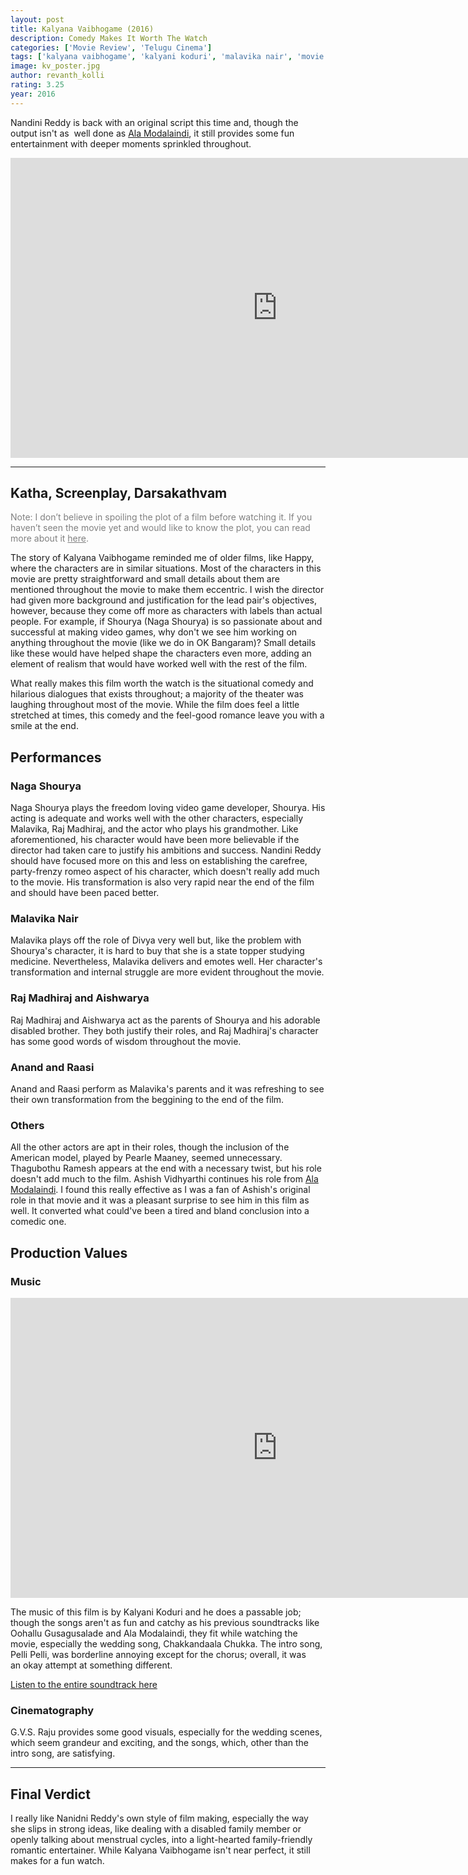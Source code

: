 ```yaml
---
layout: post
title: Kalyana Vaibhogame (2016)
description: Comedy Makes It Worth The Watch
categories: ['Movie Review', 'Telugu Cinema']
tags: ['kalyana vaibhogame', 'kalyani koduri', 'malavika nair', 'movie review', 'naga shourya', 'nandini reddy', 'telugu movie']
image: kv_poster.jpg
author: revanth_kolli
rating: 3.25
year: 2016
---
```


Nandini Reddy is back with an original script this time and, though the output isn't as  well done as <a href="http://manasulomaatalu.com/2016/03/07/top-10-modern-telugu-romantic-comedies-from-the-past-decade/">Ala Modalaindi</a>, it still provides some fun entertainment with deeper moments sprinkled throughout.

<iframe width="853" height="480" src="https://www.youtube.com/embed/1kgRSKcHzHM" frameborder="0" allowfullscreen></iframe>

<hr />

<h2><span class="review_header">Katha, Screenplay, Darsakathvam</span></h2>
<span style="color:#808080;">Note: I don’t believe in spoiling the plot of a film before watching it. If you haven’t seen the movie yet and would like to know the plot, you can read more about it <a style="color:#808080;" href="https://en.wikipedia.org/wiki/Kalyana_Vaibhogame#Plot" target="_blank">here</a>.</span>

The story of Kalyana Vaibhogame reminded me of older films, like Happy, where the characters are in similar situations. Most of the characters in this movie are pretty straightforward and small details about them are mentioned throughout the movie to make them eccentric. I wish the director had given more background and justification for the lead pair's objectives, however, because they come off more as characters with labels than actual people. For example, if Shourya (Naga Shourya) is so passionate about and successful at making video games, why don't we see him working on anything throughout the movie (like we do in OK Bangaram)? Small details like these would have helped shape the characters even more, adding an element of realism that would have worked well with the rest of the film.

What really makes this film worth the watch is the situational comedy and hilarious dialogues that exists throughout; a majority of the theater was laughing throughout most of the movie. While the film does feel a little stretched at times, this comedy and the feel-good romance leave you with a smile at the end.
<h2 class="review_header">Performances</h2>
<h3>Naga Shourya</h3>
Naga Shourya plays the freedom loving video game developer, Shourya. His acting is adequate and works well with the other characters, especially Malavika, Raj Madhiraj, and the actor who plays his grandmother. Like aforementioned, his character would have been more believable if the director had taken care to justify his ambitions and success. Nandini Reddy should have focused more on this and less on establishing the carefree, party-frenzy romeo aspect of his character, which doesn't really add much to the movie. His transformation is also very rapid near the end of the film and should have been paced better.
<h3>Malavika Nair</h3>
Malavika plays off the role of Divya very well but, like the problem with Shourya's character, it is hard to buy that she is a state topper studying medicine. Nevertheless, Malavika delivers and emotes well. Her character's transformation and internal struggle are more evident throughout the movie.
<h3>Raj Madhiraj and Aishwarya</h3>
Raj Madhiraj and Aishwarya act as the parents of Shourya and his adorable disabled brother. They both justify their roles, and Raj Madhiraj's character has some good words of wisdom throughout the movie.
<h3>Anand and Raasi</h3>
Anand and Raasi perform as Malavika's parents and it was refreshing to see their own transformation from the beggining to the end of the film.
<h3>Others</h3>
All the other actors are apt in their roles, though the inclusion of the American model, played by Pearle Maaney, seemed unnecessary. Thagubothu Ramesh appears at the end with a necessary twist, but his role doesn't add much to the film. Ashish Vidhyarthi continues his role from <a href="https://en.wikipedia.org/wiki/Ala_Modalaindi" target="_blank">Ala Modalaindi</a>. I found this really effective as I was a fan of Ashish's original role in that movie and it was a pleasant surprise to see him in this film as well. It converted what could've been a tired and bland conclusion into a comedic one.
<h2><span class="review_header">Production Values</span></h2>
<h3>Music</h3>
<iframe width="853" height="480" src="https://www.youtube.com/embed/ikby3jrLsOI" frameborder="0" allowfullscreen></iframe>

The music of this film is by Kalyani Koduri and he does a passable job; though the songs aren't as fun and catchy as his previous soundtracks like Oohallu Gusagusalade and Ala Modalaindi, they fit while watching the movie, especially the wedding song, Chakkandaala Chukka. The intro song, Pelli Pelli, was borderline annoying except for the chorus; overall, it was an okay attempt at something different.

<a href="https://www.youtube.com/watch?v=Weqg_Ad3QNk" target="_blank">Listen to the entire soundtrack here</a>
<h3>Cinematography</h3>
G.V.S. Raju provides some good visuals, especially for the wedding scenes, which seem grandeur and exciting, and the songs, which, other than the intro song, are satisfying.

<hr />

<h2><span class="review_header">Final Verdict</span></h2>
I really like Nanidni Reddy's own style of film making, especially the way she slips in strong ideas, like dealing with a disabled family member or openly talking about menstrual cycles, into a light-hearted family-friendly romantic entertainer. While Kalyana Vaibhogame isn't near perfect, it still makes for a fun watch.
